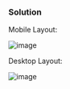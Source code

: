### Solution

Mobile Layout:

![image](https://user-images.githubusercontent.com/90981527/209477482-e01526d2-138a-45f5-9aef-4550d88429be.png)

Desktop Layout:

![image](https://user-images.githubusercontent.com/90981527/209477490-93720e03-185d-4108-a0c6-8cb024ddf310.png)

